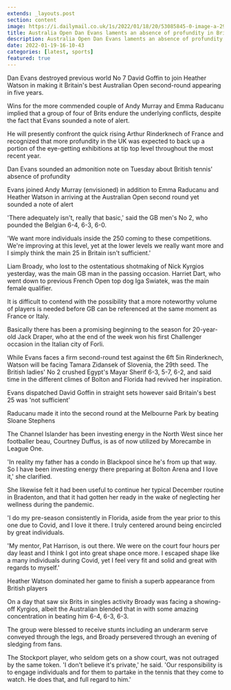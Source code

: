 ```yaml
---
extends: _layouts.post
section: content
image: https://i.dailymail.co.uk/1s/2022/01/18/20/53085845-0-image-a-29_1642538863365.jpg 
title: Australia Open Dan Evans laments an absence of profundity in British tennis subsequent to beating David Goffin 
description: Australia Open Dan Evans laments an absence of profundity in British tennis subsequent to beating David Goffin 
date: 2022-01-19-16-10-43 
categories: [latest, sports] 
featured: true 
--- 
```

Dan Evans destroyed previous world No 7 David Goffin to join Heather Watson in making it Britain's best Australian Open second-round appearing in five years.

Wins for the more commended couple of Andy Murray and Emma Raducanu implied that a group of four of Brits endure the underlying conflicts, despite the fact that Evans sounded a note of alert.

He will presently confront the quick rising Arthur Rinderknech of France and recognized that more profundity in the UK was expected to back up a portion of the eye-getting exhibitions at tip top level throughout the most recent year.

Dan Evans sounded an admonition note on Tuesday about British tennis' absence of profundity

Evans joined Andy Murray (envisioned) in addition to Emma Raducanu and Heather Watson in arriving at the Australian Open second round yet sounded a note of alert

'There adequately isn't, really that basic,' said the GB men's No 2, who pounded the Belgian 6-4, 6-3, 6-0.

'We want more individuals inside the 250 coming to these competitions. We're improving at this level, yet at the lower levels we really want more and I simply think the main 25 in Britain isn't sufficient.'

Liam Broady, who lost to the ostentatious shotmaking of Nick Kyrgios yesterday, was the main GB man in the passing occasion. Harriet Dart, who went down to previous French Open top dog Iga Swiatek, was the main female qualifier.

It is difficult to contend with the possibility that a more noteworthy volume of players is needed before GB can be referenced at the same moment as France or Italy.

Basically there has been a promising beginning to the season for 20-year-old Jack Draper, who at the end of the week won his first Challenger occasion in the Italian city of Forli.

While Evans faces a firm second-round test against the 6ft 5in Rinderknech, Watson will be facing Tamara Zidansek of Slovenia, the 29th seed. The British ladies' No 2 crushed Egypt's Mayar Sherif 6-3, 5-7, 6-2, and said time in the different climes of Bolton and Florida had revived her inspiration.

Evans dispatched David Goffin in straight sets however said Britain's best 25 was 'not sufficient'

Raducanu made it into the second round at the Melbourne Park by beating Sloane Stephens

The Channel Islander has been investing energy in the North West since her footballer beau, Courtney Duffus, is as of now utilized by Morecambe in League One.

'In reality my father has a condo in Blackpool since he's from up that way. So I have been investing energy there preparing at Bolton Arena and I love it,' she clarified.

She likewise felt it had been useful to continue her typical December routine in Bradenton, and that it had gotten her ready in the wake of neglecting her wellness during the pandemic.

'I do my pre-season consistently in Florida, aside from the year prior to this one due to Covid, and I love it there. I truly centered around being encircled by great individuals.

'My mentor, Pat Harrison, is out there. We were on the court four hours per day least and I think I got into great shape once more. I escaped shape like a many individuals during Covid, yet I feel very fit and solid and great with regards to myself.'

Heather Watson dominated her game to finish a superb appearance from British players

On a day that saw six Brits in singles activity Broady was facing a showing-off Kyrgios, albeit the Australian blended that in with some amazing concentration in beating him 6-4, 6-3, 6-3.

The group were blessed to receive stunts including an underarm serve conveyed through the legs, and Broady persevered through an evening of sledging from fans.

The Stockport player, who seldom gets on a show court, was not outraged by the same token. 'I don't believe it's private,' he said. 'Our responsibility is to engage individuals and for them to partake in the tennis that they come to watch. He does that, and full regard to him.'